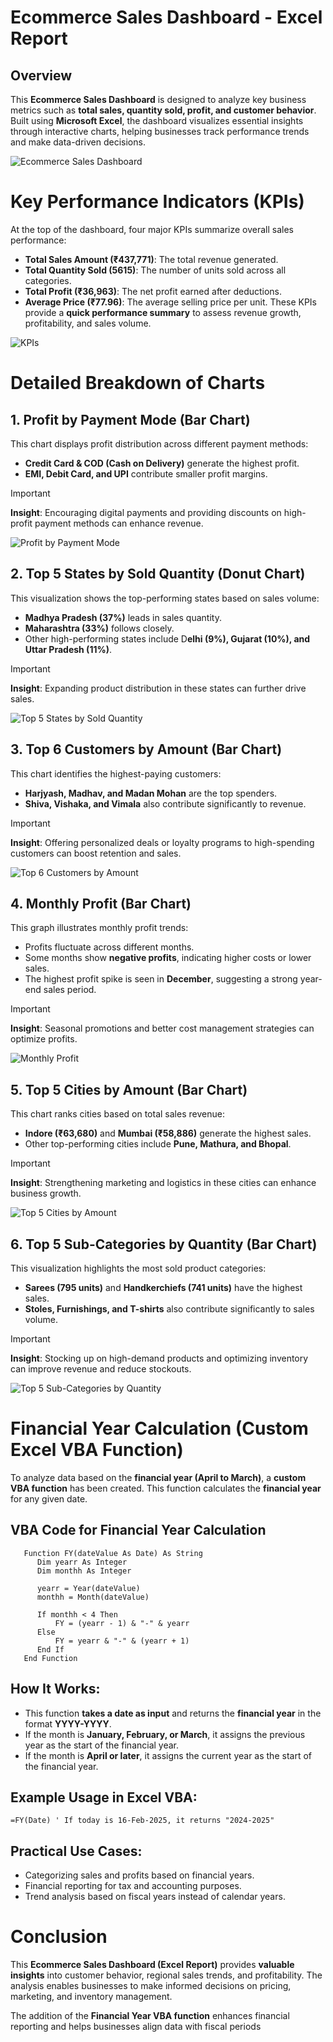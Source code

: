 # **Ecommerce Sales Dashboard - Excel Report**
## **Overview**
This **Ecommerce Sales Dashboard** is designed to analyze key business metrics such as **total sales, quantity sold, profit, and customer behavior**. Built using **Microsoft Excel**, the dashboard visualizes essential insights through interactive charts, helping businesses track performance trends and make data-driven decisions.

![Ecommerce Sales Dashboard](images/Super%20Store.png)

# **Key Performance Indicators (KPIs)**
At the top of the dashboard, four major KPIs summarize overall sales performance:
  - **Total Sales Amount (₹437,771)**: The total revenue generated.
  - **Total Quantity Sold (5615)**: The number of units sold across all categories.
  - **Total Profit (₹36,963)**: The net profit earned after deductions.
  - **Average Price (₹77.96)**: The average selling price per unit.
These KPIs provide a **quick performance summary** to assess revenue growth, profitability, and sales volume.

![KPIs](images/KPIs.png)

# **Detailed Breakdown of Charts**
## **1. Profit by Payment Mode (Bar Chart)**
This chart displays profit distribution across different payment methods:
  - **Credit Card & COD (Cash on Delivery)** generate the highest profit.
  - **EMI, Debit Card, and UPI** contribute smaller profit margins.

> [!IMPORTANT]
>**Insight**: Encouraging digital payments and providing discounts on high-profit payment methods can enhance revenue.

![Profit by Payment Mode](images/Profit%20by%20Payment%20Mode.png)

## **2. Top 5 States by Sold Quantity (Donut Chart)**
This visualization shows the top-performing states based on sales volume:
  - **Madhya Pradesh (37%)** leads in sales quantity.
  - **Maharashtra (33%)** follows closely.
  - Other high-performing states include D**elhi (9%), Gujarat (10%), and Uttar Pradesh (11%)**.
> [!IMPORTANT]
> **Insight**: Expanding product distribution in these states can further drive sales.

![Top 5 States by Sold Quantity](images/Top%205%20States%20by%20Sold%20Quantiry.png)

## **3. Top 6 Customers by Amount (Bar Chart)**
This chart identifies the highest-paying customers:
  - **Harjyash, Madhav, and Madan Mohan** are the top spenders.
  - **Shiva, Vishaka, and Vimala** also contribute significantly to revenue.
> [!IMPORTANT]
> **Insight**: Offering personalized deals or loyalty programs to high-spending customers can boost retention and sales.

![Top 6 Customers by Amount](images/Top%206%20Customers%20by%20Amount.png)

## **4. Monthly Profit (Bar Chart)**
This graph illustrates monthly profit trends:
  - Profits fluctuate across different months.
  - Some months show **negative profits**, indicating higher costs or lower sales.
  - The highest profit spike is seen in **December**, suggesting a strong year-end sales period.
> [!IMPORTANT]
> **Insight**: Seasonal promotions and better cost management strategies can optimize profits.

![Monthly Profit](images/Monthly%20Profit.png)

## **5. Top 5 Cities by Amount (Bar Chart)**
This chart ranks cities based on total sales revenue:
  - **Indore (₹63,680)** and **Mumbai (₹58,886)** generate the highest sales.
  - Other top-performing cities include **Pune, Mathura, and Bhopal**.
> [!IMPORTANT]
> **Insight**: Strengthening marketing and logistics in these cities can enhance business growth.

![Top 5 Cities by Amount](images/Top%205%20Cities%20by%20Amount.png)

## **6. Top 5 Sub-Categories by Quantity (Bar Chart)**
This visualization highlights the most sold product categories:
  - **Sarees (795 units)** and **Handkerchiefs (741 units)** have the highest sales.
  - **Stoles, Furnishings, and T-shirts** also contribute significantly to sales volume.
> [!IMPORTANT]
> **Insight**: Stocking up on high-demand products and optimizing inventory can improve revenue and reduce stockouts.

![Top 5 Sub-Categories by Quantity](images/Top%205%20Sub-Categories%20by%20Quantiry.png)

# **Financial Year Calculation (Custom Excel VBA Function)**
To analyze data based on the **financial year (April to March)**, a **custom VBA function** has been created. This function calculates the **financial year** for any given date.

## **VBA Code for Financial Year Calculation**
```Excel
   Function FY(dateValue As Date) As String
      Dim yearr As Integer
      Dim monthh As Integer
  
      yearr = Year(dateValue)
      monthh = Month(dateValue)
  
      If monthh < 4 Then
          FY = (yearr - 1) & "-" & yearr
      Else
          FY = yearr & "-" & (yearr + 1)
      End If
   End Function
```
## **How It Works:**
  - This function **takes a date as input** and returns the **financial year** in the format **YYYY-YYYY**.
  - If the month is **January, February, or March**, it assigns the previous year as the start of the financial year.
  - If the month is **April or later**, it assigns the current year as the start of the financial year.

## **Example Usage in Excel VBA:**
```=FY(Date) ' If today is 16-Feb-2025, it returns "2024-2025"```

## **Practical Use Cases:**
  - Categorizing sales and profits based on financial years.
  - Financial reporting for tax and accounting purposes.
  - Trend analysis based on fiscal years instead of calendar years.

# **Conclusion**
This **Ecommerce Sales Dashboard (Excel Report)** provides **valuable insights** into customer behavior, regional sales trends, and profitability. The analysis enables businesses to make informed decisions on pricing, marketing, and inventory management.

The addition of the **Financial Year VBA function** enhances financial reporting and helps businesses align data with fiscal periods
